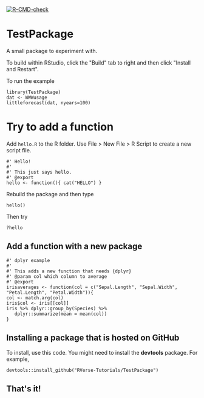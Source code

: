   <!-- badges: start -->
  [![R-CMD-check](https://github.com/RVerse-Tutorials/TestPackage/workflows/R-CMD-check/badge.svg)](https://github.com/RVerse-Tutorials/TestPackage/actions)
  <!-- badges: end -->

# TestPackage
A small package to experiment with.

To build within RStudio, click the "Build" tab to right and then click "Install and Restart".

To run the example
```
library(TestPackage)
dat <- WWWusage
littleforecast(dat, nyears=100)
```

# Try to add a function

Add `hello.R` to the R folder. Use File > New File > R Script to create a new script file.

```
#' Hello!
#' 
#' This just says hello.
#' @export
hello <- function(){ cat("HELLO") }
```

Rebuild the package and then type
```
hello()
```

Then try
```
?hello
```

## Add a function with a new package

```
#' dplyr example
#' 
#' This adds a new function that needs {dplyr}
#' @param col which column to average
#' @export
irisaverages <- function(col = c("Sepal.Length", "Sepal.Width", "Petal.Length", "Petal.Width")){
col <- match.arg(col)
iris$col <- iris[[col]]
iris %>% dplyr::group_by(Species) %>% 
   dplyr::summarize(mean = mean(col))
}
```


## Installing a package that is hosted on GitHub

To install, use this code. You might need to install the **devtools** package. For example,
```
devtools::install_github("RVerse-Tutorials/TestPackage")
```

## That's it!
